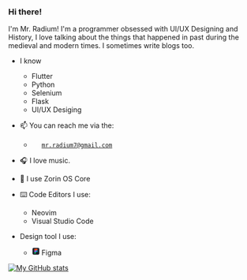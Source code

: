 ### Hi there!
I'm Mr. Radium! I'm a programmer obsessed with UI/UX Designing and History, I love talking about the things that happened in past during the medieval and modern times. I sometimes write blogs too.

- I know
  - Flutter
  - Python
  - Selenium
  - Flask
  - UI/UX Desiging

- 📫 You can reach me via the:
  - <a href="#"><img width="16px" height="16px" src="https://github.com/MrRadium/MrRadium/blob/main/assets/gmail.png"></a> [`mr.radium7@gmail.com`](mailto:mr.radium7@gmail.com)

- 🎧 I love music.
- 🐧 I use Zorin OS Core
- ⌨️ Code Editors I use:
  - Neovim
  - Visual Studio Code
- Design tool I use:
  - <img src="/assets/figma.png" alt="Figma Logo" style="height: 16px; width:16px;"/> Figma

[![My GitHub stats](https://github-readme-stats.vercel.app/api?username=MrRadium&show_icons=true&theme=ayu-mirage&hide=stars)](https://github.com/anuraghazra/github-readme-stats)
